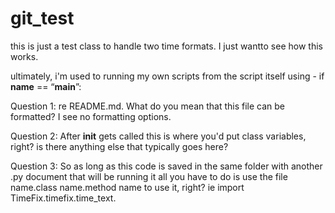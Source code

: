# git_test

this is just a test class to handle two time formats. I just wantto see how this works.

ultimately, i'm used to running my own scripts from the script itself using -  if __name__ == “__main__”:


Question 1: re README.md.  What do you mean that this file can be formatted? I see no formatting options. 

Question 2: After __init__ gets called this is where you'd put class variables, right?  is there anything else that typically goes here?

Question 3: So as long as this code is saved in the same folder with another .py document that will be running it all you have to do
is use the file name.class name.method name to use it, right?  ie import TimeFix.timefix.time_text.
